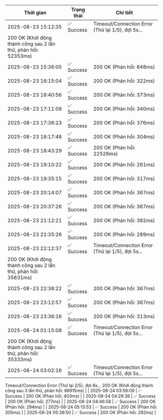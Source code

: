| Thời gian | Trạng thái | Chi tiết |
|---|---|---|
| 2025-08-23 15:12:35 | ✅ Success | Timeout/Connection Error (Thử lại 1/5), đợi 5s...
200 OK (Khởi động thành công sau 2 lần thử, phản hồi: 52353ms) |
| 2025-08-23 15:36:05 | ✅ Success | 200 OK (Phản hồi: 648ms) |
| 2025-08-23 16:15:04 | ✅ Success | 200 OK (Phản hồi: 322ms) |
| 2025-08-23 16:40:56 | ✅ Success | 200 OK (Phản hồi: 373ms) |
| 2025-08-23 17:11:09 | ✅ Success | 200 OK (Phản hồi: 340ms) |
| 2025-08-23 17:36:23 | ✅ Success | 200 OK (Phản hồi: 376ms) |
| 2025-08-23 18:17:48 | ✅ Success | 200 OK (Phản hồi: 304ms) |
| 2025-08-23 18:43:29 | ✅ Success | 200 OK (Phản hồi: 22526ms) |
| 2025-08-23 19:10:22 | ✅ Success | 200 OK (Phản hồi: 261ms) |
| 2025-08-23 19:35:15 | ✅ Success | 200 OK (Phản hồi: 317ms) |
| 2025-08-23 20:14:07 | ✅ Success | 200 OK (Phản hồi: 367ms) |
| 2025-08-23 20:37:26 | ✅ Success | 200 OK (Phản hồi: 367ms) |
| 2025-08-23 21:12:21 | ✅ Success | 200 OK (Phản hồi: 382ms) |
| 2025-08-23 21:35:26 | ✅ Success | 200 OK (Phản hồi: 289ms) |
| 2025-08-23 22:12:37 | ✅ Success | Timeout/Connection Error (Thử lại 1/5), đợi 5s...
200 OK (Khởi động thành công sau 2 lần thử, phản hồi: 35831ms) |
| 2025-08-23 22:38:22 | ✅ Success | 200 OK (Phản hồi: 367ms) |
| 2025-08-23 23:12:57 | ✅ Success | 200 OK (Phản hồi: 367ms) |
| 2025-08-23 23:36:16 | ✅ Success | 200 OK (Phản hồi: 313ms) |
| 2025-08-24 01:15:08 | ✅ Success | Timeout/Connection Error (Thử lại 1/5), đợi 5s...
200 OK (Khởi động thành công sau 2 lần thử, phản hồi: 35333ms) |
| 2025-08-24 03:02:16 | ✅ Success | Timeout/Connection Error (Thử lại 1/5), đợi 5s...
Timeout/Connection Error (Thử lại 2/5), đợi 8s...
200 OK (Khởi động thành công sau 3 lần thử, phản hồi: 88915ms) |
| 2025-08-24 03:59:09 | ✅ Success | 200 OK (Phản hồi: 403ms) |
| 2025-08-24 04:29:36 | ✅ Success | 200 OK (Phản hồi: 277ms) |
| 2025-08-24 04:46:58 | ✅ Success | 200 OK (Phản hồi: 294ms) |
| 2025-08-24 05:13:53 | ✅ Success | 200 OK (Phản hồi: 305ms) |
| 2025-08-24 05:39:50 | ✅ Success | 200 OK (Phản hồi: 292ms) |
